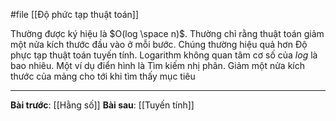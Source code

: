 #file [[Độ phức tạp thuật toán]]

Thường được ký hiệu là $O(log \space n)$. Thường chỉ rằng thuật toán giảm một nửa kích thước đầu vào ở mỗi bước. Chúng thường hiệu quả hơn Độ phực tạp thuật toán tuyến tính. Logarithm không quan tâm cơ số của $log$ là bao nhiêu.
Một ví dụ điển hình là Tìm kiếm nhị phân. Giảm một nửa kích thước của mảng cho tới khi tìm thấy mục tiêu

---
**Bài trước**: [[Hằng số]]
**Bài sau**: [[Tuyến tính]]